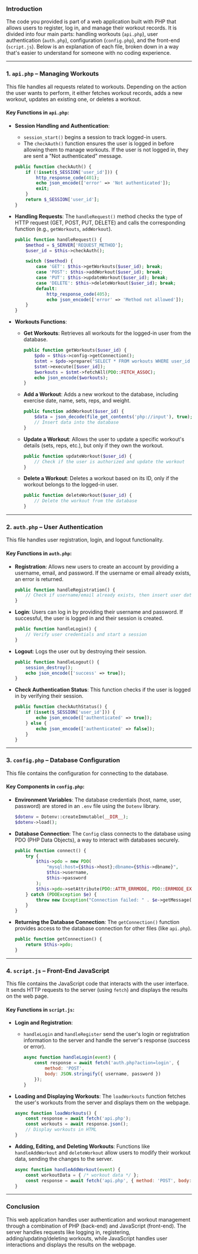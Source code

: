 ### Introduction
The code you provided is part of a web application built with PHP that allows users to register, log in, and manage their workout records. It is divided into four main parts: handling workouts (`api.php`), user authentication (`auth.php`), configuration (`config.php`), and the front-end (`script.js`). Below is an explanation of each file, broken down in a way that's easier to understand for someone with no coding experience.

---

### **1. `api.php` – Managing Workouts**

This file handles all requests related to workouts. Depending on the action the user wants to perform, it either fetches workout records, adds a new workout, updates an existing one, or deletes a workout.

#### Key Functions in `api.php`:

- **Session Handling and Authentication**:
  - `session_start()` begins a session to track logged-in users.
  - The `checkAuth()` function ensures the user is logged in before allowing them to manage workouts. If the user is not logged in, they are sent a "Not authenticated" message.

  ```php
  public function checkAuth() {
      if (!isset($_SESSION['user_id'])) {
          http_response_code(401);
          echo json_encode(['error' => 'Not authenticated']);
          exit;
      }
      return $_SESSION['user_id'];
  }
  ```

- **Handling Requests**:
  The `handleRequest()` method checks the type of HTTP request (GET, POST, PUT, DELETE) and calls the corresponding function (e.g., `getWorkouts`, `addWorkout`).

  ```php
  public function handleRequest() {
      $method = $_SERVER['REQUEST_METHOD'];
      $user_id = $this->checkAuth();

      switch ($method) {
          case 'GET': $this->getWorkouts($user_id); break;
          case 'POST': $this->addWorkout($user_id); break;
          case 'PUT': $this->updateWorkout($user_id); break;
          case 'DELETE': $this->deleteWorkout($user_id); break;
          default:
              http_response_code(405);
              echo json_encode(['error' => 'Method not allowed']);
      }
  }
  ```

- **Workouts Functions**:
  - **Get Workouts**: Retrieves all workouts for the logged-in user from the database.
  
    ```php
    public function getWorkouts($user_id) {
        $pdo = $this->config->getConnection();
        $stmt = $pdo->prepare("SELECT * FROM workouts WHERE user_id = ? ORDER BY exercise_date DESC");
        $stmt->execute([$user_id]);
        $workouts = $stmt->fetchAll(PDO::FETCH_ASSOC);
        echo json_encode($workouts);
    }
    ```

  - **Add a Workout**: Adds a new workout to the database, including exercise date, name, sets, reps, and weight.
  
    ```php
    public function addWorkout($user_id) {
        $data = json_decode(file_get_contents('php://input'), true);
        // Insert data into the database
    }
    ```

  - **Update a Workout**: Allows the user to update a specific workout's details (sets, reps, etc.), but only if they own the workout.
  
    ```php
    public function updateWorkout($user_id) {
        // Check if the user is authorized and update the workout
    }
    ```

  - **Delete a Workout**: Deletes a workout based on its ID, only if the workout belongs to the logged-in user.
  
    ```php
    public function deleteWorkout($user_id) {
        // Delete the workout from the database
    }
    ```

---

### **2. `auth.php` – User Authentication**

This file handles user registration, login, and logout functionality.

#### Key Functions in `auth.php`:

- **Registration**:
  Allows new users to create an account by providing a username, email, and password. If the username or email already exists, an error is returned.

  ```php
  public function handleRegistration() {
      // Check if username/email already exists, then insert user data into the database
  }
  ```

- **Login**:
  Users can log in by providing their username and password. If successful, the user is logged in and their session is created.

  ```php
  public function handleLogin() {
      // Verify user credentials and start a session
  }
  ```

- **Logout**:
  Logs the user out by destroying their session.

  ```php
  public function handleLogout() {
      session_destroy();
      echo json_encode(['success' => true]);
  }
  ```

- **Check Authentication Status**:
  This function checks if the user is logged in by verifying their session.

  ```php
  public function checkAuthStatus() {
      if (isset($_SESSION['user_id'])) {
          echo json_encode(['authenticated' => true]);
      } else {
          echo json_encode(['authenticated' => false]);
      }
  }
  ```

---

### **3. `config.php` – Database Configuration**

This file contains the configuration for connecting to the database.

#### Key Components in `config.php`:

- **Environment Variables**:
  The database credentials (host, name, user, password) are stored in an `.env` file using the `Dotenv` library.

  ```php
  $dotenv = Dotenv::createImmutable(__DIR__);
  $dotenv->load();
  ```

- **Database Connection**:
  The `Config` class connects to the database using PDO (PHP Data Objects), a way to interact with databases securely.

  ```php
  public function connect() {
      try {
          $this->pdo = new PDO(
              "mysql:host={$this->host};dbname={$this->dbname}",
              $this->username,
              $this->password
          );
          $this->pdo->setAttribute(PDO::ATTR_ERRMODE, PDO::ERRMODE_EXCEPTION);
      } catch (PDOException $e) {
          throw new Exception("Connection failed: " . $e->getMessage());
      }
  }
  ```

- **Returning the Database Connection**:
  The `getConnection()` function provides access to the database connection for other files (like `api.php`).

  ```php
  public function getConnection() {
      return $this->pdo;
  }
  ```

---

### **4. `script.js` – Front-End JavaScript**

This file contains the JavaScript code that interacts with the user interface. It sends HTTP requests to the server (using `fetch`) and displays the results on the web page.

#### Key Functions in `script.js`:

- **Login and Registration**:
  - `handleLogin` and `handleRegister` send the user's login or registration information to the server and handle the server's response (success or error).
  
    ```javascript
    async function handleLogin(event) {
        const response = await fetch('auth.php?action=login', {
            method: 'POST',
            body: JSON.stringify({ username, password })
        });
    }
    ```

- **Loading and Displaying Workouts**:
  The `loadWorkouts` function fetches the user's workouts from the server and displays them on the webpage.

  ```javascript
  async function loadWorkouts() {
      const response = await fetch('api.php');
      const workouts = await response.json();
      // Display workouts in HTML
  }
  ```

- **Adding, Editing, and Deleting Workouts**:
  Functions like `handleAddWorkout` and `deleteWorkout` allow users to modify their workout data, sending the changes to the server.

  ```javascript
  async function handleAddWorkout(event) {
      const workoutData = { /* workout data */ };
      const response = await fetch('api.php', { method: 'POST', body: JSON.stringify(workoutData) });
  }
  ```

---

### Conclusion

This web application handles user authentication and workout management through a combination of PHP (back-end) and JavaScript (front-end). The server handles requests like logging in, registering, adding/updating/deleting workouts, while JavaScript handles user interactions and displays the results on the webpage.
